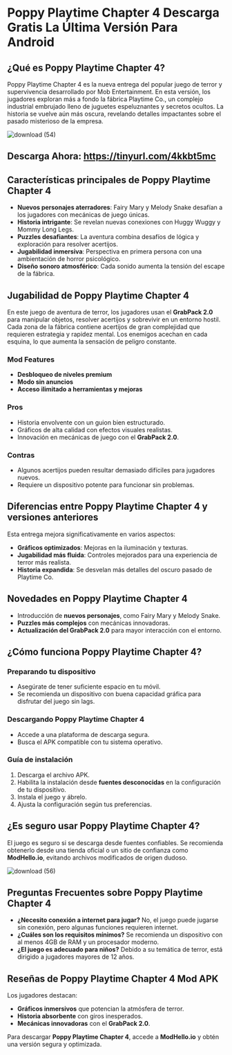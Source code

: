 # Poppy Playtime Chapter 4 Descarga Gratis La Última Versión Para Android

## ¿Qué es Poppy Playtime Chapter 4?

Poppy Playtime Chapter 4 es la nueva entrega del popular juego de terror y supervivencia desarrollado por Mob Entertainment. En esta versión, los jugadores exploran más a fondo la fábrica Playtime Co., un complejo industrial embrujado lleno de juguetes espeluznantes y secretos ocultos. La historia se vuelve aún más oscura, revelando detalles impactantes sobre el pasado misterioso de la empresa.

![download (54)](https://github.com/user-attachments/assets/f6c95743-7a06-495a-ab97-d42820f7b1c5)

## **Descarga Ahora**: https://tinyurl.com/4kkbt5mc

## Características principales de Poppy Playtime Chapter 4

- **Nuevos personajes aterradores**: Fairy Mary y Melody Snake desafían a los jugadores con mecánicas de juego únicas.
- **Historia intrigante**: Se revelan nuevas conexiones con Huggy Wuggy y Mommy Long Legs.
- **Puzzles desafiantes**: La aventura combina desafíos de lógica y exploración para resolver acertijos.
- **Jugabilidad inmersiva**: Perspectiva en primera persona con una ambientación de horror psicológico.
- **Diseño sonoro atmosférico**: Cada sonido aumenta la tensión del escape de la fábrica.

## Jugabilidad de Poppy Playtime Chapter 4

En este juego de aventura de terror, los jugadores usan el **GrabPack 2.0** para manipular objetos, resolver acertijos y sobrevivir en un entorno hostil. Cada zona de la fábrica contiene acertijos de gran complejidad que requieren estrategia y rapidez mental. Los enemigos acechan en cada esquina, lo que aumenta la sensación de peligro constante.

### Mod Features

- **Desbloqueo de niveles premium**
- **Modo sin anuncios**
- **Acceso ilimitado a herramientas y mejoras**

### Pros

- Historia envolvente con un guion bien estructurado.
- Gráficos de alta calidad con efectos visuales realistas.
- Innovación en mecánicas de juego con el **GrabPack 2.0**.

### Contras

- Algunos acertijos pueden resultar demasiado difíciles para jugadores nuevos.
- Requiere un dispositivo potente para funcionar sin problemas.

## Diferencias entre Poppy Playtime Chapter 4 y versiones anteriores

Esta entrega mejora significativamente en varios aspectos:

- **Gráficos optimizados**: Mejoras en la iluminación y texturas.
- **Jugabilidad más fluida**: Controles mejorados para una experiencia de terror más realista.
- **Historia expandida**: Se desvelan más detalles del oscuro pasado de Playtime Co.

## Novedades en Poppy Playtime Chapter 4

- Introducción de **nuevos personajes**, como Fairy Mary y Melody Snake.
- **Puzzles más complejos** con mecánicas innovadoras.
- **Actualización del GrabPack 2.0** para mayor interacción con el entorno.

## ¿Cómo funciona Poppy Playtime Chapter 4?

### Preparando tu dispositivo

- Asegúrate de tener suficiente espacio en tu móvil.
- Se recomienda un dispositivo con buena capacidad gráfica para disfrutar del juego sin lags.

### Descargando Poppy Playtime Chapter 4

- Accede a una plataforma de descarga segura.
- Busca el APK compatible con tu sistema operativo.

### Guía de instalación

1. Descarga el archivo APK.
2. Habilita la instalación desde **fuentes desconocidas** en la configuración de tu dispositivo.
3. Instala el juego y ábrelo.
4. Ajusta la configuración según tus preferencias.

## ¿Es seguro usar Poppy Playtime Chapter 4?

El juego es seguro si se descarga desde fuentes confiables. Se recomienda obtenerlo desde una tienda oficial o un sitio de confianza como **ModHello.io**, evitando archivos modificados de origen dudoso.

![download (56)](https://github.com/user-attachments/assets/de801e5f-9d1f-45f1-a4d1-2e2426c12967)

## Preguntas Frecuentes sobre Poppy Playtime Chapter 4

- **¿Necesito conexión a internet para jugar?**
  No, el juego puede jugarse sin conexión, pero algunas funciones requieren internet.
- **¿Cuáles son los requisitos mínimos?**
  Se recomienda un dispositivo con al menos 4GB de RAM y un procesador moderno.
- **¿El juego es adecuado para niños?**
  Debido a su temática de terror, está dirigido a jugadores mayores de 12 años.

## Reseñas de Poppy Playtime Chapter 4 Mod APK

Los jugadores destacan:

- **Gráficos inmersivos** que potencian la atmósfera de terror.
- **Historia absorbente** con giros inesperados.
- **Mecánicas innovadoras** con el **GrabPack 2.0**.

Para descargar **Poppy Playtime Chapter 4**, accede a **ModHello.io** y obtén una versión segura y optimizada.


